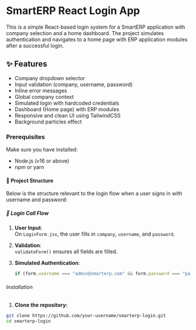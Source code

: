 # SmartERP React Login App

This is a simple React-based login system for a SmartERP application with company selection and a home dashboard. The project simulates authentication and navigates to a home page with ERP application modules after a successful login.

## ✨ Features

- Company dropdown selector
- Input validation (company, username, password)
- Inline error messages
- Global company context
- Simulated login with hardcoded credentials
- Dashboard (Home page) with ERP modules
- Responsive and clean UI using TailwindCSS
- Background particles effect

### Prerequisites

Make sure you have installed:

- Node.js (v16 or above)
- npm or yarn



#### 📁 Project Structure

Below is the structure relevant to the login flow when a user signs in with username and password:


##### 🔁 Login Call Flow

1. **User Input**:  
   On `LoginForm.jsx`, the user fills in `company`, `username`, and `password`.

2. **Validation**:  
   `validateForm()` ensures all fields are filled.

3. **Simulated Authentication**:
   ```js
   if (form.username === "admin@smarterp.com" && form.password === "password123")

###### Installation

1. **Clone the repository:**

```bash
git clone https://github.com/your-username/smarterp-login.git
cd smarterp-login
